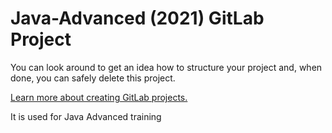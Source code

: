 # Java-Advanced (2021) GitLab Project

 You can look around to get an idea how to structure your project and, when done, you can safely delete this project.

[Learn more about creating GitLab projects.](https://docs.gitlab.com/ee/gitlab-basics/create-project.html)

 It is used for Java Advanced training 
 
 
